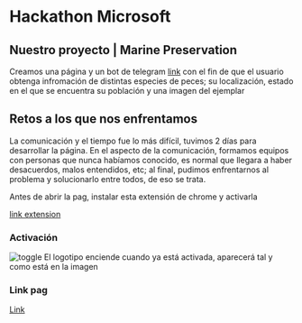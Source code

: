 # Hackathon Microsoft

## Nuestro proyecto | Marine Preservation
Creamos una página y un bot de telegram [link](https://github.com/LuisAngelFnz/BotTelegramMarinePreservation) con el fin de que el usuario obtenga infromación de distintas especies de peces; su localización, estado en el que se encuentra su población y una imagen del ejemplar

## Retos a los que nos enfrentamos
La comunicación y el tiempo fue lo más difícil, tuvimos 2 días para desarrollar la página. En el aspecto de la comunicación, formamos equipos con personas que nunca habíamos conocido, es normal que llegara a haber desacuerdos, malos entendidos, etc; al final, pudimos enfrentarnos al problema y solucionarlo entre todos, de eso se trata. 


Antes de abrir la pag, instalar esta extensión de chrome y activarla

[link extension](https://chrome.google.com/webstore/detail/allow-cors-access-control/lhobafahddgcelffkeicbaginigeejlf)

### Activación
![toggle](https://user-images.githubusercontent.com/91546625/168416774-c367885a-6f7e-4572-b6f1-66cd278fb181.png)
El logotipo enciende cuando ya está activada, aparecerá tal y como está en la imagen

### Link pag
[Link](https://ide45.github.io/mockup_noC/#/)
